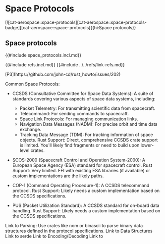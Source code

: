 # Space Protocols

[![cat-aerospace::space-protocols][cat-aerospace::space-protocols-badge]][cat-aerospace::space-protocols]{{hi:Space protocols}}

## Space protocols

{{#include space_protocols.incl.md}}

{{#include refs.incl.md}}
{{#include ../../refs/link-refs.md}}

<div class="hidden">
[P3](https://github.com/john-cd/rust_howto/issues/202)

Common Space Protocols:

- CCSDS (Consultative Committee for Space Data Systems):  A suite of standards covering various aspects of space data systems, including:
  - Packet Telemetry:  For transmitting scientific data from spacecraft.
  - Telecommand:  For sending commands to spacecraft.
  - Space Link Protocols:  For managing communication links.
  - Navigation Data Messages (NADM): For precise orbit and time data exchange.
  - Tracking Data Message (TDM):  For tracking information of space objects.
  Rust Support:  Direct, comprehensive CCSDS crate support is limited.  You'll likely find fragments or need to build upon lower-level crates.

- SCOS-2000 (Spacecraft Control and Operation System-2000):  A European Space Agency (ESA) standard for spacecraft control.
  Rust Support: Very limited. FFI with existing ESA libraries (if available) or custom implementations are the likely paths.

- COP-1 (Command Operating Procedure-1): A CCSDS telecommand protocol.
  Rust Support: Likely needs a custom implementation based on the CCSDS specifications.

- PUS (Packet Utilization Standard): A CCSDS standard for on-board data handling.
  Rust Support: Likely needs a custom implementation based on the CCSDS specifications.

Link to Parsing:  Use crates like nom or binascii to parse binary data structures defined in the protocol specifications.
Link to Data Structures
Link to serde
Link to Encoding/Decoding
Link to

</div>
